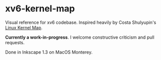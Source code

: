 # xv6-kernel-map
Visual reference for xv6 codebase. Inspired heavily by Costa Shulyupin's [Linux Kernel Map](https://github.com/makelinux/linux_kernel_map).

**Currently a work-in-progress**. I welcome constructive criticism and pull requests.

Done in Inkscape 1.3 on MacOS Monterey.
